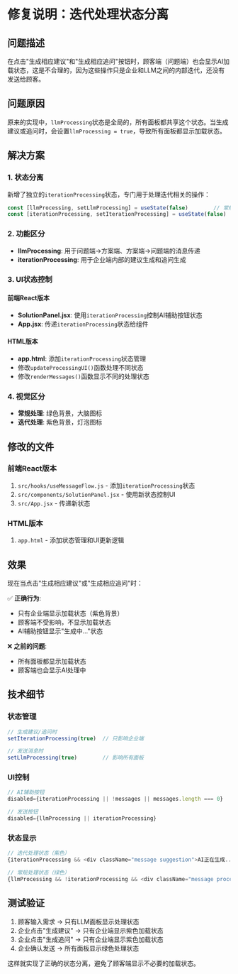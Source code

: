 # 修复说明：迭代处理状态分离

## 问题描述

在点击"生成相应建议"和"生成相应追问"按钮时，顾客端（问题端）也会显示AI加载状态，这是不合理的，因为这些操作只是企业和LLM之间的内部迭代，还没有发送给顾客。

## 问题原因

原来的实现中，`llmProcessing`状态是全局的，所有面板都共享这个状态。当生成建议或追问时，会设置`llmProcessing = true`，导致所有面板都显示加载状态。

## 解决方案

### 1. 状态分离

新增了独立的`iterationProcessing`状态，专门用于处理迭代相关的操作：

```javascript
const [llmProcessing, setLlmProcessing] = useState(false)        // 常规LLM处理
const [iterationProcessing, setIterationProcessing] = useState(false)  // 迭代处理
```

### 2. 功能区分

- **llmProcessing**: 用于问题端→方案端、方案端→问题端的消息传递
- **iterationProcessing**: 用于企业端内部的建议生成和追问生成

### 3. UI状态控制

#### 前端React版本
- **SolutionPanel.jsx**: 使用`iterationProcessing`控制AI辅助按钮状态
- **App.jsx**: 传递`iterationProcessing`状态给组件

#### HTML版本
- **app.html**: 添加`iterationProcessing`状态管理
- 修改`updateProcessingUI()`函数处理不同状态
- 修改`renderMessages()`函数显示不同的处理状态

### 4. 视觉区分

- **常规处理**: 绿色背景，大脑图标
- **迭代处理**: 紫色背景，灯泡图标

## 修改的文件

### 前端React版本
1. `src/hooks/useMessageFlow.js` - 添加`iterationProcessing`状态
2. `src/components/SolutionPanel.jsx` - 使用新状态控制UI
3. `src/App.jsx` - 传递新状态

### HTML版本
1. `app.html` - 添加状态管理和UI更新逻辑

## 效果

现在当点击"生成相应建议"或"生成相应追问"时：

✅ **正确行为**:
- 只有企业端显示加载状态（紫色背景）
- 顾客端不受影响，不显示加载状态
- AI辅助按钮显示"生成中..."状态

❌ **之前的问题**:
- 所有面板都显示加载状态
- 顾客端也会显示AI处理中

## 技术细节

### 状态管理
```javascript
// 生成建议/追问时
setIterationProcessing(true)  // 只影响企业端

// 发送消息时
setLlmProcessing(true)        // 影响所有面板
```

### UI控制
```javascript
// AI辅助按钮
disabled={iterationProcessing || !messages || messages.length === 0}

// 发送按钮
disabled={llmProcessing || iterationProcessing}
```

### 状态显示
```javascript
// 迭代处理状态（紫色）
{iterationProcessing && <div className="message suggestion">AI正在生成...</div>}

// 常规处理状态（绿色）
{llmProcessing && !iterationProcessing && <div className="message processing">正在处理...</div>}
```

## 测试验证

1. 顾客输入需求 → 只有LLM面板显示处理状态
2. 企业点击"生成建议" → 只有企业端显示紫色加载状态
3. 企业点击"生成追问" → 只有企业端显示紫色加载状态
4. 企业确认发送 → 所有面板显示绿色处理状态

这样就实现了正确的状态分离，避免了顾客端显示不必要的加载状态。
